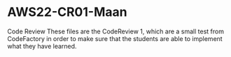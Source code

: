 # AWS22-CR01-Maan
Code Review
These files are the CodeReview 1, which are a small test from CodeFactory in order to make sure that the students are able to implement what they have learned.
